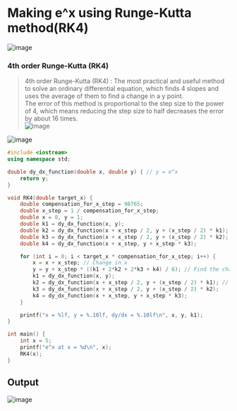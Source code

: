 # Making e^x using Runge-Kutta method(RK4)
![image](https://user-images.githubusercontent.com/67142421/150205521-0650b5f3-b837-4e23-a65e-389afa208193.png)

### 4th order Runge-Kutta (RK4) 
>4th order Runge-Kutta (RK4) : The most practical and useful method to solve an ordinary differential equation, which finds 4 slopes and uses the average of them to find
>a change in a y point.<br>
>The error of this method is proportional to the step size to the power of 4, which means reducing the step size to half decreases the error by about 16 times.<br>
![image](https://user-images.githubusercontent.com/67142421/150205501-f7e0c899-69ba-4212-9d07-3406762d7261.png)

![image](https://user-images.githubusercontent.com/67142421/150210960-4989b06a-9d05-40c3-ad6d-ce3da6bb2d97.png)

~~~c++
#include <iostream>
using namespace std;

double dy_dx_function(double x, double y) { // y = e^x
    return y;
}

void RK4(double target_x) {
    double compensation_for_x_step = 98765;
    double x_step = 1 / compensation_for_x_step;
    double x = 0, y = 1;
    double k1 = dy_dx_function(x, y);
    double k2 = dy_dx_function(x + x_step / 2, y + (x_step / 2) * k1); // Add x_step / 2 to x and the change in y by it to y.
    double k3 = dy_dx_function(x + x_step / 2, y + (x_step / 2) * k2);
    double k4 = dy_dx_function(x + x_step, y + x_step * k3);

    for (int i = 0; i < target_x * compensation_for_x_step; i++) {
        x = x + x_step; // Change in x
        y = y + x_step * ((k1 + 2*k2 + 2*k3 + k4) / 6); // Find the change in y using the average of the two slopes.
        k1 = dy_dx_function(x, y);
        k2 = dy_dx_function(x + x_step / 2, y + (x_step / 2) * k1); // Add x_step / 2 to x and the change in y by it to y.
        k3 = dy_dx_function(x + x_step / 2, y + (x_step / 2) * k2);
        k4 = dy_dx_function(x + x_step, y + x_step * k3);
    }

    printf("x = %lf, y = %.10lf, dy/dx = %.10lf\n", x, y, k1);
}

int main() {
    int x = 5;
    printf("e^x at x = %d\n", x);
    RK4(x);
}
~~~
## Output
![image](https://user-images.githubusercontent.com/67142421/150208450-e1ce9982-33f8-4e35-aa1e-76a972058be5.png)
